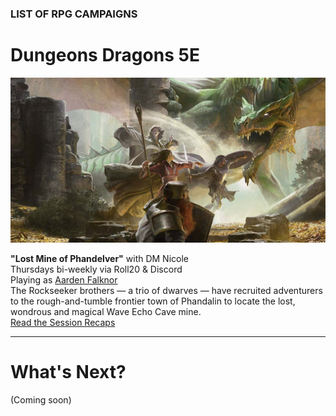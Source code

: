 ### LIST OF RPG CAMPAIGNS

# Dungeons <i class="fab fa-d-and-d"></i> Dragons 5E

![Image](/dnd-5e-phandelver-carousel.png)

<a name="001"></a>
**"Lost Mine of Phandelver"** with DM Nicole
<br />Thursdays bi-weekly via Roll20 & Discord
<br />Playing as [Aarden Falknor](/character)
<br />The Rockseeker brothers — a trio of dwarves — have recruited adventurers to the rough-and-tumble frontier town of Phandalin to locate the lost, wondrous and magical Wave Echo Cave mine.
<br /><i class="fas fa-book-open"></i> [Read the Session Recaps](/campaign/2021-lmop-with-dm-nicole)

---

# What's Next?

(Coming soon)
